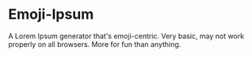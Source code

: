 Emoji-Ipsum
==========

A Lorem Ipsum generator that's emoji-centric. Very basic, may not work properly on all browsers. More for fun than anything. 
